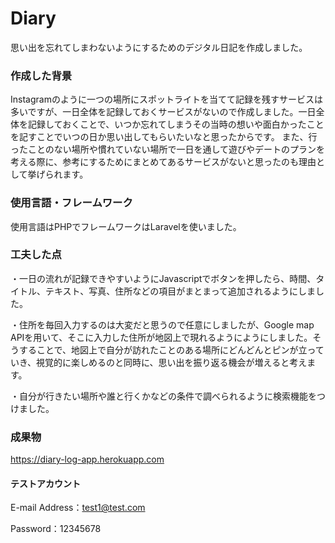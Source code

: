 # Diary

思い出を忘れてしまわないようにするためのデジタル日記を作成しました。

### 作成した背景

Instagramのように一つの場所にスポットライトを当てて記録を残すサービスは多いですが、一日全体を記録しておくサービスがないので作成しました。一日全体を記録しておくことで、いつか忘れてしまうその当時の想いや面白かったことを記すことでいつの日か思い出してもらいたいなと思ったからです。
また、行ったことのない場所や慣れていない場所で一日を通して遊びやデートのプランを考える際に、参考にするためにまとめてあるサービスがないと思ったのも理由として挙げられます。

### 使用言語・フレームワーク

使用言語はPHPでフレームワークはLaravelを使いました。

### 工夫した点

・一日の流れが記録できやすいようにJavascriptでボタンを押したら、時間、タイトル、テキスト、写真、住所などの項目がまとまって追加されるようにしました。

・住所を毎回入力するのは大変だと思うので任意にしましたが、Google map APIを用いて、そこに入力した住所が地図上で現れるようにようにしました。そうすることで、地図上で自分が訪れたことのある場所にどんどんとピンが立っていき、視覚的に楽しめるのと同時に、思い出を振り返る機会が増えると考えます。

・自分が行きたい場所や誰と行くかなどの条件で調べられるように検索機能をつけました。

### 成果物

https://diary-log-app.herokuapp.com

#### テストアカウント
E-mail Address：test1@test.com

Password：12345678



